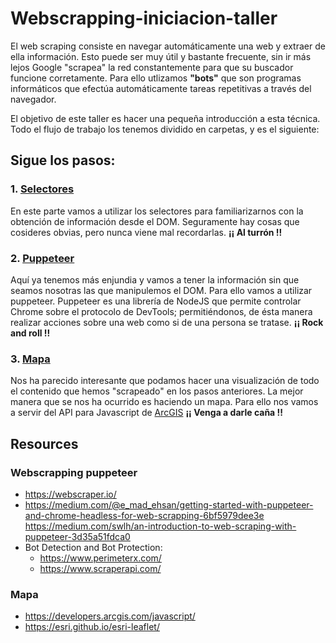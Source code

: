 # Webscrapping-iniciacion-taller

El web scraping consiste en navegar automáticamente una web y extraer de ella información. Esto puede ser muy útil y bastante frecuente, sin ir más lejos Google "scrapea" la red constantemente para que su buscador funcione corretamente. 
Para ello utlizamos **"bots"** que son programas informáticos que efectúa automáticamente tareas repetitivas a través del navegador.

El objetivo de este taller es hacer una pequeña introducción a esta técnica. Todo el flujo de trabajo los tenemos dividido en carpetas, y es el siguiente:

## Sigue los pasos:

### 1. [Selectores](1.Selector)

En este parte vamos a utilizar los selectores para familiarizarnos con la obtención de información desde el DOM. Seguramente hay cosas que cosideres obvias, pero nunca viene mal recordarlas. 
**¡¡ Al turrón !!**

### 2. [Puppeteer](2.Puppeteer)

Aquí ya tenemos más enjundia y vamos a tener la información sin que seamos nosotras las que manipulemos el DOM. Para ello vamos a utilizar puppeteer.
Puppeteer es una librería de NodeJS que permite controlar Chrome sobre el protocolo de DevTools; permitiéndonos, de ésta manera realizar acciones sobre una web como si de una persona se tratase. 
**¡¡ Rock and roll !!**

### 3. [Mapa](3.Mapa)

Nos ha parecido interesante que podamos hacer una visualización de todo el contenido que hemos "scrapeado" en los pasos anteriores. La mejor manera que se nos ha ocurrido es haciendo un mapa.
Para ello nos vamos a servir del API para Javascript de [ArcGIS](https://developers.arcgis.com/javascript/)
**¡¡ Venga a darle caña !!**

## Resources
### Webscrapping puppeteer
- https://webscraper.io/
- https://medium.com/@e_mad_ehsan/getting-started-with-puppeteer-and-chrome-headless-for-web-scrapping-6bf5979dee3e
https://medium.com/swlh/an-introduction-to-web-scraping-with-puppeteer-3d35a51fdca0
- Bot Detection and Bot Protection: 
  - https://www.perimeterx.com/
  - https://www.scraperapi.com/

### Mapa
- https://developers.arcgis.com/javascript/
- https://esri.github.io/esri-leaflet/
